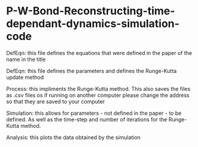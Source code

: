 # P-W-Bond-Reconstructing-time-dependant-dynamics-simulation-code

DefEqn: this file defines the equations that were defined in the paper of the name in the title

DefEqn: this file defines the parameters and defines the Runge-Kutta update method

Process: this impliments the Runge-Kutta method. This also saves the files as .csv files os if running on another computer please change the address so that they are saved to 
your computer

Simulation: this allows for parameters - not defined in the paper - to be defined. As well as the time-step and number of iterations for the Runge-Kutta method.

Analysis: this plots the data obtained by the simulation
